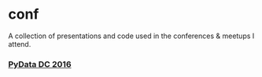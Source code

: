 # conf

A collection of presentations and code used in the conferences & meetups I attend.

### [PyData DC 2016](https://github.com/bhavikat/conf/blob/master/pydatadc.md)
